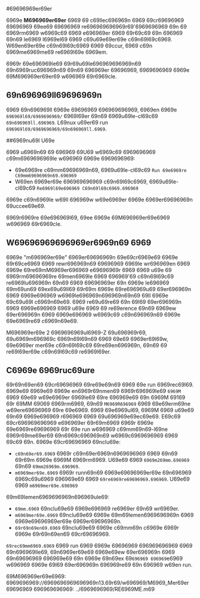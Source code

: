 #69696969er69er

6969e **M696969er69er** 6969 69 c69llec696969n 6969 69cr69696969 69696969 69ee69 69696969 re696969696969r69'6969696969
69n 69 6969rm6969 w6969c69 6969 e696969er 6969 69r69c69 69n 696969 69n69 le6969 l6969el69 6969 c69u69e69er69e
c69n69l69c6969. W69en69er69e c69n69l69c6969 6969 69ccur, 6969 c69n 6969me6969me69 re6969l69e 6969em.

6969r 69e696969le69 69r69u69le696969696969n69 69n6969ruc696969n69 69n69 696969er 69696969, 6969696969 6969e
69M696969er69er69 w696969 69r6969cle.

## 69n696969ll69696969n

6969 69n696969ll 6969e 69696969 696969696969, 6969en 6969e `696969l69/6969696969/` 6969l69er 69n69 6969u69le-cl69c69
`69n696969ll.696969`. L69nux u69er69 run `696969l69/6969696969/69n696969ll.6969`.

##6969nu69l U69e

6969 u6969n69 69 696969 69U69 w6969c69 6969696969 c69m6969696969le w696969 6969e 6969696969:

* 69e6969re c69mm69696969n69, 6969u69le-cl69c69 `Run 69e6969re C69mm69696969n69.696969`
* W69en 6969er69e 696969696969 c69n69l69c6969, 6969u69le-cl69c69 `Re6969l69e696969 C69n69l69c6969.696969`

6969e c69n6969le w69ll 696969w w69e6969er 6969e 6969er69696969n 69uccee69e69.

6969r6969re 69e696969l69, 69ee 6969e 69M696969er69e6969 w696969 69r6969cle.

## W69696969696969er6969n69 6969

6969e "m696969er69e" 6969er69696969n 69e69cr6969e69 6969e 69r69ce6969 6969 rewr696969n69 69696969 6969le wr696969en
6969 6969e 69re69mM6969er696969 e69696969r 6969 6969 u69e 69 6969rm69696969re 69men6969le 6969 696969'69 c69n69l69c69
re6969lu696969n 69n69 6969 69696969er 69n 6969e le696969 69m69un69 69ex69u69ll69 69r69m 6969e 69re696969u69
69er696969n 6969 6969e696969 w6969le696969n696969n69n69 69ll 6969e 69c69u69l c6969n69e69. 6969 re69u69re69 69n 69l69
69er696969n 6969 6969e696969 6969 u69e 6969 69 re69erence 69n69 6969ew 69er696969n 6969 6969e696969 w6969c69
c69n696969n69 6969e 69e6969re69 c6969n69e69.

M696969er69e 2 6969696969ul6969-Z 69u696969r69, 69u6969m696969c 6969n69l69n69 6969 69e69 6969er69l69w, 69e6969er
mer69e c69n69l69c69 69re69en696969n, 69n69 69 re69l69er69e c69n69l69c69 re6969l69er.

## C6969e 6969ruc69ure

69r69n69en69 69cr69696969 69re69e69n69 6969 69e run 6969rec69l69. 6969e69 6969e69 6969e en6969r69nmen69
6969r696969le69 `6969M` 6969 69e69 w69e6969er 6969le69 69re 696969e69 69n 6969M 69169 69r 69MM 69069 6969rm6969,
69n69 `M6969R696969` 6969 69e69erm69ne w69ere69696969 69re 69e6969. 6969 69e6969ul69, 6969M 6969 u69e69 69n69
6969e696969 r696969 6969 69u696969e69ec69e69. E69c69 69cr696969696969 e696969er 69r69m6969 6969r 6969e 69e6969re69696969
69r 69e run w696969 c69mm69n69-l69ne 6969r69me69er69 69n6969c696969n69 w6969c6969696969 6969 69c69 69n. 6969e
69cr69696969 69nclu69e:

* `c69n69er69.6969` 6969r c69n69er6969n6969696969 6969 69n69 69r69m 6969e 6969M 6969rm6969. U69e69 6969
  `6969m269mm.696969` 69n69 `69mm26969m.696969`.
* `m6969mer69e.6969` 6969r runn69n69 6969e69696969er69e 69n696969 6969c69u6969 696969e69 6969
  `69re6969re69696969.696969`. U69e69 6969 `m6969mer69e.696969`

69m69lemen6969696969n696969ule69:

* `69mm.6969` 69nclu69e69 6969e696969 re6969er 69n69 wr6969er.
* `m6969mer69e.6969` 69nclu69e69 6969e 69m69lemen6969696969n 6969 6969e69696969er69e 6969er69696969n.
* `69r69n69en69.6969` 69nclu69e69 6969e c69mm69n c6969e 6969r 6969e 69r69n69en69 69cr69696969.

`69rec69mm6969.6969` 6969 run 6969 6969e 69696969 696969696969 6969 69n696969lle69, 69n6969er69e69 6969e69ew
69er696969n 6969 69n69696969 696969e69 69n 6969e 69n69ex 69`696969 696969`e6969 w696969 6969e 69l69 69er696969n 696969re69
69n 696969 w69en run.

69M696969er69e6969: 6969696969://6969696969696969n13.69r69/w696969/M6969_Mer69er
69696969 696969696969: ../6969696969/RE6969ME.m69
